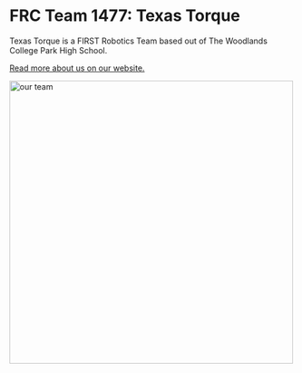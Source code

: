 # FRC Team 1477: Texas Torque

Texas Torque is a FIRST Robotics Team based out of The Woodlands College Park High School.

[Read more about us on our website.](https://www.texastorque.org/about-us-2/)

<!--![our team](https://learn.texastorque.org/static/imgs/pasadena_blue_banner.jpg)-->
<img src="https://www.texastorque.org/wp-content/uploads/2024/05/FRC-Team-1477-690x462.jpg" alt="our team" width="500"/>
